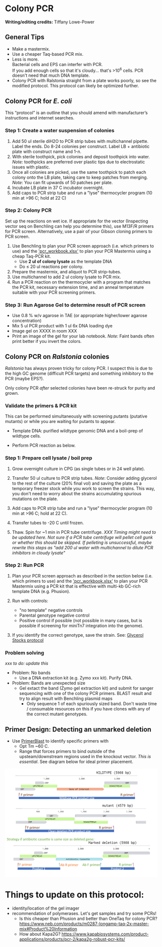# Colony PCR

**Writing/editing credits:** Tiffany Lowe-Power

## General Tips

* Make a mastermix.
* Use a cheaper Taq-based PCR mix. 
* Less is more.  
Bacterial cells and EPS can interfer with PCR.  
If you add enough cells so that it's cloudy... that's >10<sup>6</sup> cells. 
PCR doesn't need that much DNA template.
* Colony PCR with Ralstonia straight from a plate works poorly, so see the modified protocol. 
This protocol can likely be optimized further.  

## Colony PCR for *E. coli*

This “protocol” is an outline that you should amend with manufacturer’s instructions and internet searches.

### Step 1: Create a water suspension of colonies

1. Add 50 ul sterile diH2O to PCR strip tubes with multichannel pipette.
Label the ends. 
Do 8-24 colonies per construct.
Label LB + antibiotic plate with construct name and 1-*n*.
1. With sterile toothpick, pick colonies and deposit toothpick into water. 
*Note:* toothpicks are preferred over plastic tips due to electrostatic issues with plastic. 
1. Once all colonies are picked, use the same toothpick to patch each colony onto the LB plate, taking care to keep patches from merging. 
*Note*: You can fit upwards of 50 patches per plate. 
1. Incubate LB plate in 37 C incubator overnight. 
1. Add caps to PCR strip tube and run a "lyse" thermocycler program (10 min at >96 C; hold at 22 C)

### Step 2: Colony PCR
Set up the reactions on wet ice.
If appropriate for the vector (Inspecting vector seq on Benchling can help you determine this), use M13F/R primers for PCR screen.
Alternatively, use a pair of your Gibson cloning primers to PCR screen.

1. Use Benchling to plan your PCR screen approach (i.e. which primers to use) and the ['pcr_workbook.xlsx'](workbooks/pcr_workbook.xlsx) to plan your PCR Mastermix using a cheap Taq-PCR kit. 
    * Use **2 ul of colony lysate** as the template DNA 
    * Do ≤ 20 ul reactions per colony. 
1. Prepare the mastermix, and aliquot to PCR strip-tubes.
1. Use multichannel to add 2 ul colony lysate to PCR mix. 
1. Run a PCR reaction on the thermocycler with a program that matches the PCR kit, necessary extension time, and an anneal temperature suitable with your PCR screening primers. 

### Step 3: Run Agarose Gel to determine result of PCR screen
* Use 0.8 % w/v agarose in TAE (or appropriate higher/lower agarose concentration)
* Mix 5 ul PCR product with 1 ul 6x DNA loading dye
* Image gel on XXXX in room XXX
* Print an image of the gel for your lab notebook. 
*Note:* Faint bands often print better if you invert the colors. 

## Colony PCR on *Ralstonia* colonies
*Ralstonia* has always proven tricky for colony PCR. 
I suspect this is due to the high GC genome (difficult PCR targets) and something inhibitory to the PCR (maybe EPS?). 

Only colony PCR *after* selected colonies have been re-struck for purity and grown.

### Validate the primers & PCR kit

This can be performed simultaneously with screening *put*ants (putative mutants) or while you are waiting for putants to appear. 

* Template DNA: purified wildtype genomic DNA and a boil-prep of wildtype cells.

* Perform PCR reaction as below. 

### Step 1: Prepare cell lysate / boil prep

1. Grow overnight culture in CPG (as single tubes or in 24 well plate). 

2. Transfer 50 ul culture to PCR strip tubes. 
*Note*: Consider adding glycerol to the rest of the culture (20% final vol) and saving the plate as a temporary freezer stock while you work to screen the strains. 
This way, you don't need to worry about the strains accumulating spurious mutations on the plate. 

3. Add caps to PCR strip tube and run a "lyse" thermocycler program (10 min at >96 C; hold at 22 C). 

1. Transfer tubes to -20 C until frozen.

1. Thaw. 
Spin for ~1 min in PCR tube centrifuge. *XXX Timing might need to be updated here.  Not sure if a PCR tube centrifuge will pellet cell gunk or whether this should be skipped. If pelleting is unsuccessful, maybe rewrite this steps as "add 200 ul water with multichannel to dilute PCR inhibitors in cloudy lysate"*

### Step 2: Run PCR

1. Plan your PCR screen approach as described in the section below (i.e. which primers to use) and the ['pcr_workbook.xlsx'](workbooks/pcr_workbook.xlsx) to plan your PCR Mastermix using a PCR kit that is effective with multi-kb GC-rich template DNA (e.g. Phusion). 

1. Run with controls:
    * "no template" negative controls 
    * Parental genotype negative control
    * Positive control if possible (not possible in many cases, but is possible if screening for miniTn7 integration into the genome).

1. If you identify the correct genotype, save the strain.
See: [Glycerol Stocks protocol](glycerol_stocks.md)

### Problem solving

*xxx to do: update this*

* Problem: No bands
    * Use a DNA extraction kit (e.g. Zymo xxx kit). Purify DNA.
* Problem: Bands are unexpected size
    * Gel extact the band (Zymo gel extraction kit) and submit for sanger sequencing with one of the colony PCR primers. 
    BLAST result and try to align result with Benchling plasmid maps
        * Only sequence 1 of each spuriously sized band. 
        Don't waste time / consumable resources on this if you have clones with any of the correct mutant genotypes.


## Primer Design: Detecting an unmarked deletion
* Use [PrimerBlast](primerblast.md) to identify specific primers with 
    * Opt Tm ~60 C.
    * Range that forces primers to bind outside of the upsteam/downstream regions used in the knockout vector. 
    *This is essential*. 
    See diagram below for ideal primer placement.

![Schematic showing where to place primers for PCR screening knockout mutants](images/primer_design_deletion_mutants.png)



# Things to update on this protocol:
* identity/location of the gel imager
* recommendation of polymerases.  Let's get samples and try some PCRs!
    * Is this cheaper than Phusion and better than OneTaq for colony PCR? https://www.neb.com/products/m0287-longamp-taq-2x-master-mix#Product%20Information
    * How about Kapa2G? https://www.kapabiosystems.com/product-applications/products/pcr-2/kapa2g-robust-pcr-kits/

